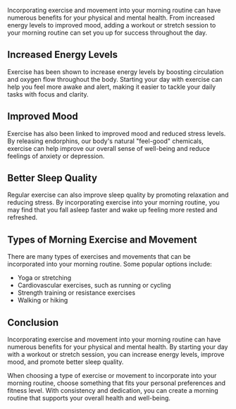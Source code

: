 
Incorporating exercise and movement into your morning routine can have numerous benefits for your physical and mental health. From increased energy levels to improved mood, adding a workout or stretch session to your morning routine can set you up for success throughout the day.

Increased Energy Levels
-----------------------

Exercise has been shown to increase energy levels by boosting circulation and oxygen flow throughout the body. Starting your day with exercise can help you feel more awake and alert, making it easier to tackle your daily tasks with focus and clarity.

Improved Mood
-------------

Exercise has also been linked to improved mood and reduced stress levels. By releasing endorphins, our body's natural "feel-good" chemicals, exercise can help improve our overall sense of well-being and reduce feelings of anxiety or depression.

Better Sleep Quality
--------------------

Regular exercise can also improve sleep quality by promoting relaxation and reducing stress. By incorporating exercise into your morning routine, you may find that you fall asleep faster and wake up feeling more rested and refreshed.

Types of Morning Exercise and Movement
--------------------------------------

There are many types of exercises and movements that can be incorporated into your morning routine. Some popular options include:

* Yoga or stretching
* Cardiovascular exercises, such as running or cycling
* Strength training or resistance exercises
* Walking or hiking

Conclusion
----------

Incorporating exercise and movement into your morning routine can have numerous benefits for your physical and mental health. By starting your day with a workout or stretch session, you can increase energy levels, improve mood, and promote better sleep quality.

When choosing a type of exercise or movement to incorporate into your morning routine, choose something that fits your personal preferences and fitness level. With consistency and dedication, you can create a morning routine that supports your overall health and well-being.
